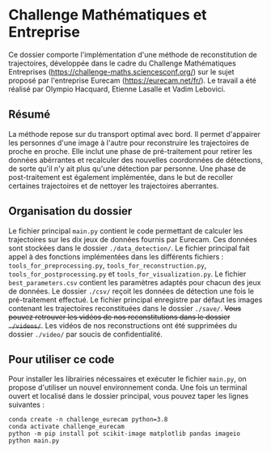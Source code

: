 # Challenge Mathématiques et Entreprise

Ce dossier comporte l'implémentation d'une méthode de reconstitution de trajectoires, développée dans le cadre du Challenge Mathématiques Entreprises (https://challenge-maths.sciencesconf.org/) sur le sujet proposé par l'entreprise Eurecam (https://eurecam.net/fr/).
Le travail a été réalisé par Olympio Hacquard, Etienne Lasalle et Vadim Lebovici.

## Résumé

La méthode repose sur du transport optimal avec bord. Il permet d'appairer les personnes d'une image à l'autre pour reconstruire les trajectoires de proche en proche. Elle inclut une phase de pré-traitement pour retirer les données abérrantes et recalculer des nouvelles coordonnées de détections, de sorte qu'il n'y ait plus qu'une détection par personne. Une phase de post-traitement est également implémentée, dans le but de recoller certaines trajectoires et de nettoyer les trajectoires aberrantes.

## Organisation du dossier

Le fichier principal `main.py` contient le code permettant de calculer les trajectoires sur les dix jeux de données fournis par Eurecam. Ces données sont stockées dans le dossier `./data_detection/`. Le fichier principal fait appel à des fonctions implémentées dans les différents fichiers : `tools_for_preprocessing.py`, `tools_for_reconstruction.py`, `tools_for_postprocessing.py` et `tools_for_visualization.py`. Le fichier `best_parameters.csv` contient les paramètres adaptés pour chacun des jeux de données. Le dossier `./csv/` reçoit les données de détection une fois le pré-traitement effectué. Le fichier principal enregistre par défaut les images contenant les trajectoires reconstituées dans le dossier `./save/`. ~~Vous pouvez retrouver les vidéos de nos reconstitutions dans le dossier `./videos/`~~. Les vidéos de nos reconstructions ont été supprimées du dossier `./video/` par soucis de confidentialité. 

## Pour utiliser ce code

Pour installer les librairies nécessaires et exécuter le fichier `main.py`, on propose d'utiliser un nouvel environnement conda. Une fois un terminal ouvert et localisé dans le dossier principal, vous pouvez taper les lignes suivantes :

```
conda create -n challenge_eurecam python=3.8
conda activate challenge_eurecam
python -m pip install pot scikit-image matplotlib pandas imageio
python main.py
```
